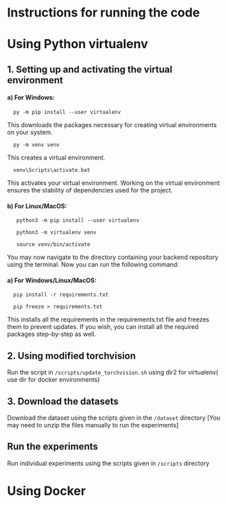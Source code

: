# Instructions for running the code
# Using Python virtualenv

## 1. Setting up and activating the virtual environment
  
  #### a) For Windows: 
  ```
    py -m pip install --user virtualenv 
  ```
  This downloads the packages necessary for creating virtual environments on your system.
  ```  
    py -m venv venv 
  ```
  This creates a virtual environment.
  ```
    venv\Scripts\activate.bat
  ```
  This activates your virtual environment. Working on the virtual environment ensures the stability of dependencies used for the project.
  
  #### b) For Linux/MacOS:
  ```
     python3 -m pip install --user virtualenv
  ```
  ```
     python3 -m virtualenv venv
  ```
  ```
     source venv/bin/activate
  ```

You may now navigate to the directory containing your backend repository using the terminal. Now you can run the following command:
  
  #### a) For Windows/Linux/MacOS:
  ```
    pip install -r requirements.txt
  ```
  ```
    pip freeze > requirements.txt
  ```
  
This installs all the requirements in the requirements.txt file and freezes them to prevent updates.
If you wish, you can install all the required packages step-by-step as well.

## 2. Using modified torchvision

Run the script in ```/scripts/update_torchvision.sh``` using dir2 for virtualenv( use dir for docker environments)

## 3. Download the datasets

Download the dataset using the scripts given in the ```/dataset``` directory [You may need to unzip the files manually to run the experiments]

## Run the experiments
Run individual experiments using the scripts given in ```/scripts``` directory

# Using Docker
